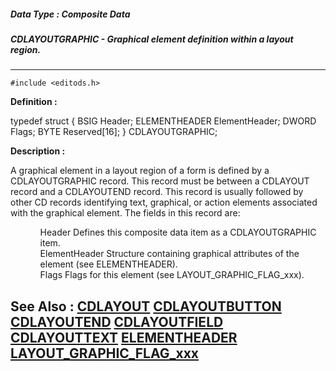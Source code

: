 ##### Data Type : Composite Data
##### CDLAYOUTGRAPHIC - Graphical element definition within a layout region.
---
```
#include <editods.h>
```

**Definition :**

typedef struct {
   BSIG           Header;
   ELEMENTHEADER  ElementHeader;
   DWORD          Flags;
   BYTE           Reserved[16];
} CDLAYOUTGRAPHIC;

**Description :**

A graphical element in a layout region of a form is defined by a CDLAYOUTGRAPHIC record.  This record must be between a CDLAYOUT record and a CDLAYOUTEND record.  This record is usually followed by other CD records identifying text,  graphical, or action elements associated with the graphical element.  The fields in this record are:<br>

<ul>
<ul>Header	Defines this composite data item as a CDLAYOUTGRAPHIC item.<br>
ElementHeader	Structure containing graphical attributes of the element (see ELEMENTHEADER).<br>
Flags	Flags for this element (see LAYOUT_GRAPHIC_FLAG_xxx).</ul>
</ul>



**See Also :**
[CDLAYOUT](/domino-c-api-docs/reference/Data/CDLAYOUT)
[CDLAYOUTBUTTON](/domino-c-api-docs/reference/Data/CDLAYOUTBUTTON)
[CDLAYOUTEND](/domino-c-api-docs/reference/Data/CDLAYOUTEND)
[CDLAYOUTFIELD](/domino-c-api-docs/reference/Data/CDLAYOUTFIELD)
[CDLAYOUTTEXT](/domino-c-api-docs/reference/Data/CDLAYOUTTEXT)
[ELEMENTHEADER](/domino-c-api-docs/reference/Data/ELEMENTHEADER)
[LAYOUT_GRAPHIC_FLAG_xxx](/domino-c-api-docs/reference/Symb/LAYOUT_GRAPHIC_FLAG_xxx)
---
